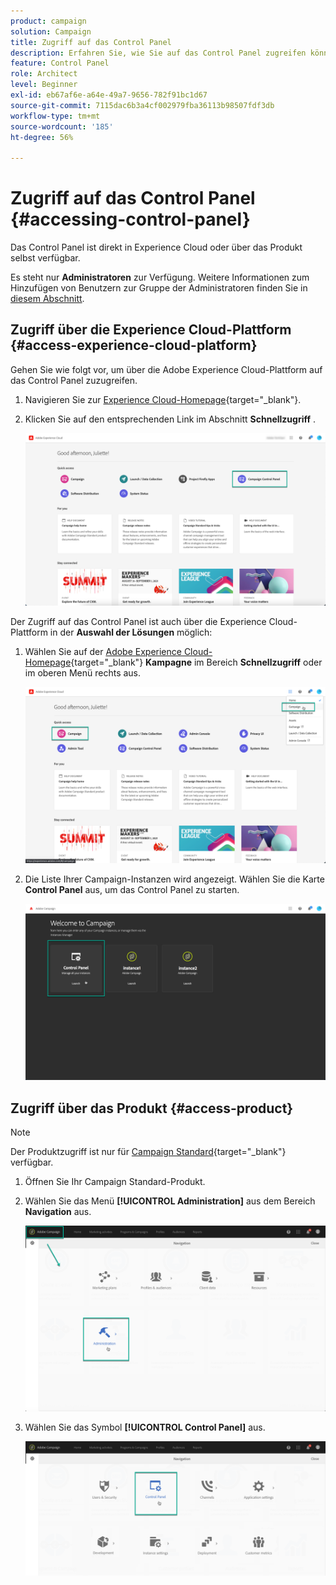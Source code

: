 ```yaml
---
product: campaign
solution: Campaign
title: Zugriff auf das Control Panel
description: Erfahren Sie, wie Sie auf das Control Panel zugreifen können.
feature: Control Panel
role: Architect
level: Beginner
exl-id: eb67af6e-a64e-49a7-9656-782f91bc1d67
source-git-commit: 7115dac6b3a4cf002979fba36113b98507fdf3db
workflow-type: tm+mt
source-wordcount: '185'
ht-degree: 56%

---
```


# Zugriff auf das Control Panel {#accessing-control-panel}

Das Control Panel ist direkt in Experience Cloud oder über das Produkt selbst verfügbar.

Es steht nur **Administratoren** zur Verfügung. Weitere Informationen zum Hinzufügen von Benutzern zur Gruppe der Administratoren finden Sie in [diesem Abschnitt](../../discover/using/managing-permissions.md).

## Zugriff über die Experience Cloud-Plattform {#access-experience-cloud-platform}

Gehen Sie wie folgt vor, um über die Adobe Experience Cloud-Plattform auf das Control Panel zuzugreifen.

1. Navigieren Sie zur [Experience Cloud-Homepage](https://experiencecloud.adobe.com/){target=&quot;_blank&quot;}.

1. Klicken Sie auf den entsprechenden Link im Abschnitt **Schnellzugriff** .

   ![](assets/do-not-localize/quickaccess.png)

Der Zugriff auf das Control Panel ist auch über die Experience Cloud-Plattform in der **Auswahl der Lösungen** möglich:

1. Wählen Sie auf der [Adobe Experience Cloud-Homepage](https://experiencecloud.adobe.com/){target=&quot;_blank&quot;} **Kampagne** im Bereich **Schnellzugriff** oder im oberen Menü rechts aus.

   ![](assets/do-not-localize/control_panel_access1.png)

1. Die Liste Ihrer Campaign-Instanzen wird angezeigt. Wählen Sie die Karte **Control Panel** aus, um das Control Panel zu starten.

   ![](assets/do-not-localize/control_panel_access2.png)

## Zugriff über das Produkt {#access-product}

>[!NOTE]
>
>Der Produktzugriff ist nur für [Campaign Standard](https://experienceleague.adobe.com/docs/campaign-standard/using/campaign-standard-home.html?lang=de){target=&quot;_blank&quot;} verfügbar.

1. Öffnen Sie Ihr Campaign Standard-Produkt.

1. Wählen Sie das Menü **[!UICONTROL Administration]** aus dem Bereich **Navigation** aus.

   ![](assets/control_panel_access3.png)

1. Wählen Sie das Symbol **[!UICONTROL Control Panel]** aus.

   ![](assets/control_panel_access4.png)
